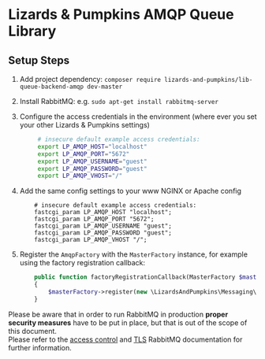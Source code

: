 # Lizards & Pumpkins AMQP Queue Library

## Setup Steps

1. Add project dependency: `composer require lizards-and-pumpkins/lib-queue-backend-amqp dev-master`
2. Install RabbitMQ: e.g. `sudo apt-get install rabbitmq-server`
3. Configure the access credentials in the environment
   (where ever you set your other Lizards & Pumpkins settings)
   ```bash
        # insecure default example access credentials: 
        export LP_AMQP_HOST="localhost"
        export LP_AMQP_PORT="5672"
        export LP_AMQP_USERNAME="guest"
        export LP_AMQP_PASSWORD="guest"
        export LP_AMQP_VHOST="/"
    ```
    
4. Add the same config settings to your www NGINX or Apache config
    ```nginx
        # insecure default example access credentials:
        fastcgi_param LP_AMQP_HOST "localhost";
        fastcgi_param LP_AMQP_PORT "5672";
        fastcgi_param LP_AMQP_USERNAME "guest";
        fastcgi_param LP_AMQP_PASSWORD "guest";
        fastcgi_param LP_AMQP_VHOST "/";
    ```
    
5. Register the `AmqpFactory` with the `MasterFactory` instance, for example using the factory registration callback:
    ```php
        public function factoryRegistrationCallback(MasterFactory $masterFactory)
        {
            $masterFactory->register(new \LizardsAndPumpkins\Messaging\Queue\Amqp\AmqpFactory());
        }
    ```
    
Please be aware that in order to run RabbitMQ in production **proper security measures** have to be put in place, but that is out of the scope of this document.  
Please refer to the [access control](https://www.rabbitmq.com/access-control.html) and [TLS](https://www.rabbitmq.com/ssl.html) RabbitMQ documentation for further information.
